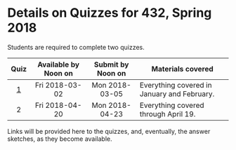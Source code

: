 # Details on Quizzes for 432, Spring 2018

Students are required to complete two quizzes. 

Quiz | Available by Noon on | Submit by Noon on | Materials covered
:--: | :------------------: | :---------------: | -------------------------------------
[1](https://github.com/THOMASELOVE/432-2018/tree/master/quizzes/quiz1) | Fri 2018-03-02 | Mon 2018-03-05 | Everything covered in January and February.
2 | Fri 2018-04-20 | Mon 2018-04-23 | Everything covered through April 19.

Links will be provided here to the quizzes, and, eventually, the answer sketches, as they become available.

